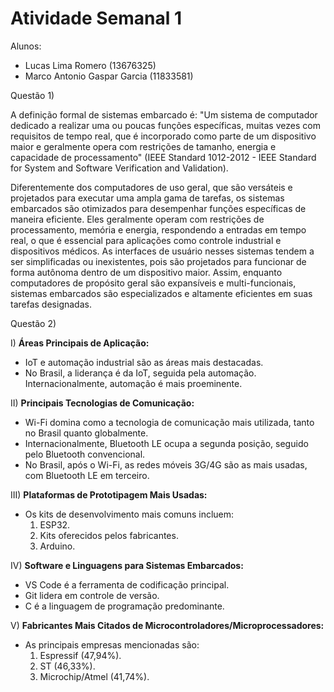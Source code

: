 # Atividade Semanal 1

Alunos:
- Lucas Lima Romero (13676325)
- Marco Antonio Gaspar Garcia (11833581)

Questão 1)

A definição formal de sistemas embarcado é:
"Um sistema de computador dedicado a realizar uma ou poucas funções específicas, muitas vezes com requisitos de tempo real, que é incorporado como parte de um dispositivo maior e geralmente opera com restrições de tamanho, energia e capacidade de processamento" (IEEE Standard 1012-2012 - IEEE Standard for System and Software Verification and Validation).

Diferentemente dos computadores de uso geral, que são versáteis e projetados para executar uma ampla gama de tarefas, os sistemas embarcados são otimizados para desempenhar funções específicas de maneira eficiente. Eles geralmente operam com restrições de processamento, memória e energia, respondendo a entradas em tempo real, o que é essencial para aplicações como controle industrial e dispositivos médicos. As interfaces de usuário nesses sistemas tendem a ser simplificadas ou inexistentes, pois são projetados para funcionar de forma autônoma dentro de um dispositivo maior. Assim, enquanto computadores de propósito geral são expansíveis e multi-funcionais, sistemas embarcados são especializados e altamente eficientes em suas tarefas designadas.

Questão 2)

I) **Áreas Principais de Aplicação:**
   - IoT e automação industrial são as áreas mais destacadas.
   - No Brasil, a liderança é da IoT, seguida pela automação. Internacionalmente, automação é mais proeminente.

II) **Principais Tecnologias de Comunicação:**
   - Wi-Fi domina como a tecnologia de comunicação mais utilizada, tanto no Brasil quanto globalmente.
   - Internacionalmente, Bluetooth LE ocupa a segunda posição, seguido pelo Bluetooth convencional.
   - No Brasil, após o Wi-Fi, as redes móveis 3G/4G são as mais usadas, com Bluetooth LE em terceiro.

III) **Plataformas de Prototipagem Mais Usadas:**
   - Os kits de desenvolvimento mais comuns incluem:
     1. ESP32.
     2. Kits oferecidos pelos fabricantes.
     3. Arduino.

IV) **Software e Linguagens para Sistemas Embarcados:**
   - VS Code é a ferramenta de codificação principal.
   - Git lidera em controle de versão.
   - C é a linguagem de programação predominante.

V) **Fabricantes Mais Citados de Microcontroladores/Microprocessadores:**
   - As principais empresas mencionadas são:
     1. Espressif (47,94%).
     2. ST (46,33%).
     3. Microchip/Atmel (41,74%).
